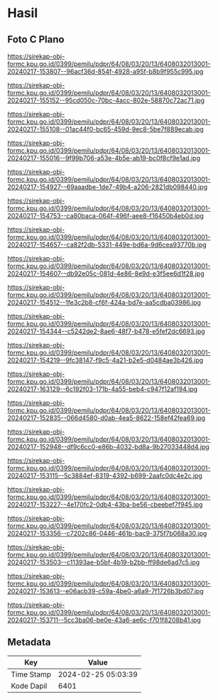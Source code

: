 # Hasil

## Foto C Plano

https://sirekap-obj-formc.kpu.go.id/0399/pemilu/pdpr/64/08/03/20/13/6408032013001-20240217-153807--96acf36d-854f-4928-a95f-b8b9f955c995.jpg

https://sirekap-obj-formc.kpu.go.id/0399/pemilu/pdpr/64/08/03/20/13/6408032013001-20240217-155152--95cd050c-70bc-4acc-802e-58870c72ac71.jpg

https://sirekap-obj-formc.kpu.go.id/0399/pemilu/pdpr/64/08/03/20/13/6408032013001-20240217-155108--01ac44f0-bc65-459d-9ec8-5be7f889ecab.jpg

https://sirekap-obj-formc.kpu.go.id/0399/pemilu/pdpr/64/08/03/20/13/6408032013001-20240217-155016--9f99b706-a53e-4b5e-ab19-bc0f8cf9e1ad.jpg

https://sirekap-obj-formc.kpu.go.id/0399/pemilu/pdpr/64/08/03/20/13/6408032013001-20240217-154927--69aaadbe-1de7-49b4-a206-2821db098440.jpg

https://sirekap-obj-formc.kpu.go.id/0399/pemilu/pdpr/64/08/03/20/13/6408032013001-20240217-154753--ca80baca-064f-496f-aee8-f16450b4eb0d.jpg

https://sirekap-obj-formc.kpu.go.id/0399/pemilu/pdpr/64/08/03/20/13/6408032013001-20240217-154657--ca82f2db-5331-449e-bd6a-9d6cea93770b.jpg

https://sirekap-obj-formc.kpu.go.id/0399/pemilu/pdpr/64/08/03/20/13/6408032013001-20240217-154607--db92e05c-081d-4e86-8e9d-e3f5ee6d1f28.jpg

https://sirekap-obj-formc.kpu.go.id/0399/pemilu/pdpr/64/08/03/20/13/6408032013001-20240217-154512--1fe3c2b8-cf6f-424a-bd7e-aa5cdba03986.jpg

https://sirekap-obj-formc.kpu.go.id/0399/pemilu/pdpr/64/08/03/20/13/6408032013001-20240217-154344--c5242de2-8ae6-48f7-b478-e5fef2dc6693.jpg

https://sirekap-obj-formc.kpu.go.id/0399/pemilu/pdpr/64/08/03/20/13/6408032013001-20240217-154219--9fc38147-f9c5-4a21-b2e5-d0484ae3b426.jpg

https://sirekap-obj-formc.kpu.go.id/0399/pemilu/pdpr/64/08/03/20/13/6408032013001-20240217-163129--6c192f03-171b-4a55-beb4-c947f12af194.jpg

https://sirekap-obj-formc.kpu.go.id/0399/pemilu/pdpr/64/08/03/20/13/6408032013001-20240217-152835--066d4580-d0ab-4ea5-8622-158ef42fea69.jpg

https://sirekap-obj-formc.kpu.go.id/0399/pemilu/pdpr/64/08/03/20/13/6408032013001-20240217-152948--df9c6cc0-e86b-4032-bd8a-9b27033448d4.jpg

https://sirekap-obj-formc.kpu.go.id/0399/pemilu/pdpr/64/08/03/20/13/6408032013001-20240217-153115--5c3884ef-8319-4392-b699-2aafc0dc4e2c.jpg

https://sirekap-obj-formc.kpu.go.id/0399/pemilu/pdpr/64/08/03/20/13/6408032013001-20240217-153227--4e170fc2-0db4-43ba-be56-cbeebef7f945.jpg

https://sirekap-obj-formc.kpu.go.id/0399/pemilu/pdpr/64/08/03/20/13/6408032013001-20240217-153356--c7202c86-0446-461b-bac9-375f7b068a30.jpg

https://sirekap-obj-formc.kpu.go.id/0399/pemilu/pdpr/64/08/03/20/13/6408032013001-20240217-153503--c11393ae-b5bf-4b19-b2bb-ff98de6ad7c5.jpg

https://sirekap-obj-formc.kpu.go.id/0399/pemilu/pdpr/64/08/03/20/13/6408032013001-20240217-153613--e06acb39-c59a-4be0-a6a9-7f1726b3bd07.jpg

https://sirekap-obj-formc.kpu.go.id/0399/pemilu/pdpr/64/08/03/20/13/6408032013001-20240217-153711--5cc3ba06-be0e-43a6-ae6c-f701f8208b41.jpg


## Metadata

| Key        | Value               |
| ---------- | ------------------- |
| Time Stamp | 2024-02-25 05:03:39 |
| Kode Dapil | 6401                |



